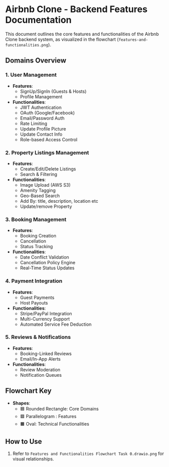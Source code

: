 # Airbnb Clone - Backend Features Documentation

This document outlines the core features and functionalities of the Airbnb Clone backend system, as visualized in the flowchart (`features-and-functionalities.png`).

## Domains Overview
### 1. User Management
- **Features**:
  - SignUp/SignIn (Guests & Hosts)
  - Profile Management
- **Functionalities**:
  - JWT Authentication
  - OAuth (Google/Facebook)
  - Email/Password Auth
  - Rate Limiting
  - Update Profile Picture
  - Update Contact Info
  - Role-based Access Control

### 2. Property Listings Management
- **Features**:
  - Create/Edit/Delete Listings
  - Search & Filtering
- **Functionalities**:
  - Image Upload (AWS S3)
  - Amenity Tagging
  - Geo-Based Search
  - Add By: title, description, location etc
  - Update/remove Property

### 3. Booking Management
- **Features**:
  - Booking Creation
  - Cancellation
  - Status Tracking
- **Functionalities**:
  - Date Conflict Validation
  - Cancellation Policy Engine
  - Real-Time Status Updates

### 4. Payment Integration
- **Features**:
  - Guest Payments
  - Host Payouts
- **Functionalities**:
  - Stripe/PayPal Integration
  - Multi-Currency Support
  - Automated Service Fee Deduction

### 5. Reviews & Notifications
- **Features**:
  - Booking-Linked Reviews
  - Email/In-App Alerts
- **Functionalities**:
  - Review Moderation
  - Notification Queues

## Flowchart Key
- **Shapes**:
  - 🟦 Rounded Rectangle: Core Domains
  - 🟩 Parallelogram : Features
  - 🟧 Oval: Technical Functionalities

## How to Use
1. Refer to `Features and Functionalities Flowchart Task 0.drawio.png` for visual relationships.
